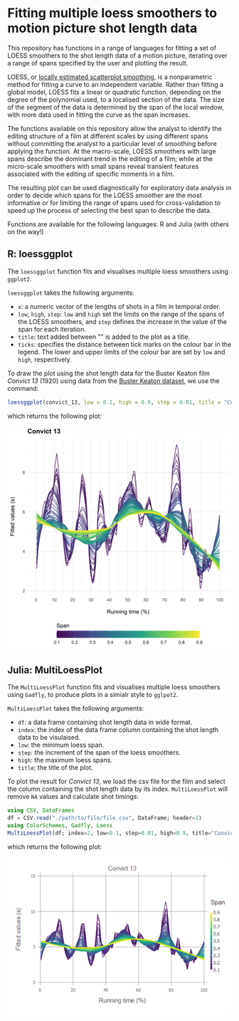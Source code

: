 # Fitting multiple loess smoothers to motion picture shot length data
This repository has functions in a range of languages for fitting a set of LOESS smoothers to the shot length data of a motion picture, iterating over a range of spans specified by the user and plotting the result. 

LOESS, or [locally estimated scatterplot smoothing](https://en.wikipedia.org/wiki/Local_regression), is a nonparametric method for fitting a curve to an independent variable. Rather than fitting a global model, LOESS fits a linear or quadratic function, depending on the degree of the polynomial used, to a localised section of the data. The size of the segment of the data is determined by the span of the local window, with more data used in fitting the curve as the span increases. 

The functions available on this repository allow the analyst to identify the editing structure of a film at different scales by using different spans without committing the analyst to a particular level of smoothing before applying the function. At the macro-scale, LOESS smoothers with large spans describe the dominant trend in the editing of a film; while at the micro-scale smoothers with small spans reveal transient features associated with the editing of specific moments in a film.

The resulting plot can be used diagnostically for exploratory data analysis in order to decide which spans for the LOESS smoother are the most informative or for limiting the range of spans used for cross-validation to speed up the process of selecting the best span to describe the data.

Functions are available for the following languages: R and Julia (with others on the way!)

## R: loessggplot
The ```loessggplot``` function fits and visualises multiple loess smoothers using ```ggplot2```.

```loessggplot``` takes the following arguments:

- ```x```: a numeric vector of the lengths of shots in a film in temporal order.
- ```low```, ```high```, ```step```: ```low``` and ```high``` set the limits on the range of the spans of the LOESS smoothers, and ```step``` defines the increase in the value of the span for each iteration.
- ```title```: text added between "" is added to the plot as a title.
- ```ticks```: specifies the distance between tick marks on the colour bar in the legend. The lower and upper limits of the colour bar are set by ```low``` and ```high```, respectively.

To draw the plot using the shot length data for the Buster Keaton film *Convict 13* (1920) using data from the [Buster Keaton dataset](https://computationalfilmanalysis.wordpress.com/2020/07/07/keaton-data-set/), we use the command:

```R
loessggplot(convict_13, low = 0.1, high = 0.9, step = 0.01, title = "Convict 13", ticks = 0.1)
```
which returns the following plot:

<p align="center">
<img src="images/convict_13.png" alt="R: Time series of editing in Buster Keaton's Convict 13 (1920)" width="538">
</p>
  
## Julia: MultiLoessPlot
The ```MultiLoessPlot``` function fits and visualises multiple loess smoothers using ```Gadfly```, to produce plots in a simialr style to ```gglpot2```.

```MultiLoessPlot``` takes the following arguments:

- ```df```: a data frame containing shot length data in wide format.
- ```index```: the index of the data frame column containing the shot length data to be visulaised.
- ```low```: the minimum loess span.
- ```step```: the increment of the span of the loess smoothers.
- ```high```: the maximum loess spans.
- ```title```: the title of the plot.

To plot the result for *Convict 13*, we load the csv file for the film and select the column containing the shot length data by its index. ```MultiLoessPlot``` will remove `NA` values and calculate shot timings:

```Julia
using CSV, DataFrames
df = CSV.read("./path/to/file/file.csv", DataFrame; header=1)
using ColorSchemes, Gadfly, Loess
MultiLoessPlot(df; index=2, low=0.1, step=0.01, high=0.9, title="Convict 13")
```

which returns the following plot:

<p align="center">
<img src="images/julia_demo_plot.PNG" alt="Julia: Time series of editing in Buster Keaton's Convict 13 (1920)" width="538">
</p>
